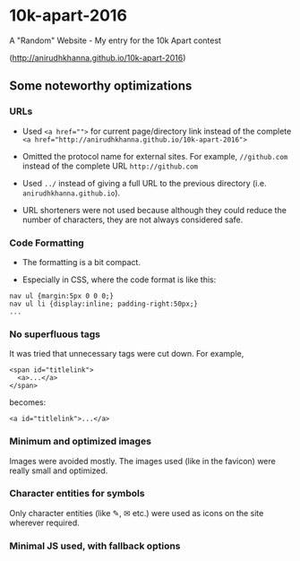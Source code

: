 # 10k-apart-2016
A "Random" Website - My entry for the 10k Apart contest

(http://anirudhkhanna.github.io/10k-apart-2016)

## Some noteworthy optimizations

### URLs
- Used `<a href="">` for current page/directory link instead of the complete `<a href="http://anirudhkhanna.github.io/10k-apart-2016">`

- Omitted the protocol name for external sites. For example, `//github.com` instead of the complete URL `http://github.com`

- Used `../` instead of giving a full URL to the previous directory (i.e. `anirudhkhanna.github.io`).

- URL shorteners were not used because although they could reduce the number of characters, they are not always considered safe.

### Code Formatting
- The formatting is a bit compact.

- Especially in CSS, where the code format is like this:
```
nav ul {margin:5px 0 0 0;}
nav ul li {display:inline; padding-right:50px;}
...
```

### No superfluous tags
It was tried that unnecessary tags were cut down. For example,
```
<span id="titlelink">
  <a>...</a>
</span>
```
becomes:
```
<a id="titlelink">...</a>
```

### Minimum and optimized images
Images were avoided mostly. The images used (like in the favicon) were really small and optimized.

### Character entities for symbols
Only character entities (like ✎, ✉ etc.) were used as icons on the site wherever required.

### Minimal JS used, with fallback options
